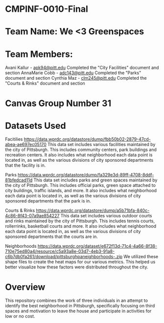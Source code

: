 # CMPINF-0010-Final

# Team Name: We <3 Greenspaces

# Team Members:
Avani Kallur - apk94@pitt.edu
    Completed the "City Facilities" document and section
AnnaMarie Cobb - adc143@pitt.edu
    Completed the "Parks" document and section
Cynthia Maz - clm245@pitt.edu
    Completed the "Courts & Rinks" document and section

# Canvas Group Number 31

# Datasets Used

Facitilies
https://data.wprdc.org/datastore/dump/fbb50b02-2879-47cd-abea-ae697ec05170
This data set includes various facilities maintained by the city of Pittsburgh. This includes community centers, park buildings and recreation centers. It also includes what neighborhood each data point is located in, as well as the various divisions of city sponsored departments that the facility is in.

Parks
https://data.wprdc.org/datastore/dump/fa329e3d-89ff-4708-8ddf-81bfedcad11d
This data set includes parks and green spaces maintained by the city of Pittsburgh. This includes official parks, green space attached to city buildings, traffic islands, and more. It also includes what neighborhood each data point is located in, as well as the various divisions of city sponsored departments that the park is in.

Courts & Rinks
https://data.wprdc.org/datastore/dump/a5b71bfa-840c-4c86-8f43-07a9ae854227
This data set includes various outdoor courts and rinks maintained by the city of Pittsburgh. This includes tennis courts, rollerrinks, basketball courts and more. It also includes what neighborhood each data point is located in, as well as the various divisions of city sponsored departments that the courts are in.

Neighborhoods
https://data.wprdc.org/dataset/e672f13d-71c4-4a66-8f38-710e75ed80a4/resource/c5a93a8e-03d7-4eb3-91a8-c6b7db0fa261/download/pittsburghpaneighborhoods-.zip
We utilized these shape files to create the heat maps for our various metrics. This helped us better visualize how these factors were distributed throughout the city.

# Overview
This repository combines the work of three individuals in an attempt to identify the best neighborhood in Pittsburgh, specifically focusing on third spaces and motivation to leave the house and participate in activities for low or no cost.